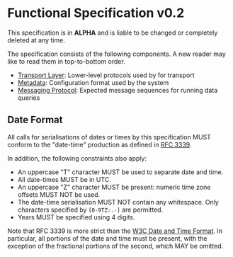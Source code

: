 # Functional Specification v0.2

This specification is in **ALPHA** and is liable to be changed or completely deleted at any time.

The specification consists of the following components. A new reader may like to read them in top-to-bottom order.

* [Transport Layer](./transport.md): Lower-level protocols used by for transport
* [Metadata](./metadata.md): Configuration format used by the system
* [Messaging Protocol](./messaging.md): Expected message sequences for running data queries


## Date Format

All calls for serialisations of dates or times by this specification MUST conform to the "date-time" production as defined in [RFC 3339](http://www.faqs.org/rfcs/rfc3339.html).

In addition, the following constraints also apply:

 + An uppercase "T" character MUST be used to separate date and time.
 + All date-times MUST be in UTC.
 + An uppercase "Z" character MUST be present: numeric time zone offsets MUST NOT be used.
 + The date-time serialisation MUST NOT contain any whitespace. Only characters specified by `[0-9TZ:.-]` are permitted.
 + Years MUST be specified using 4 digits.

 Note that RFC 3339 is more strict than the [W3C Date and Time Format](http://www.w3.org/TR/NOTE-datetime). In particular, all portions of the date and time must be present, with the exception of the fractional portions of the second, which MAY be omitted.

